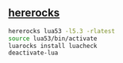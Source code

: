 ## [hererocks](https://github.com/mpeterv/hererocks)

```sh
hererocks lua53 -l5.3 -rlatest
source lua53/bin/activate
luarocks install luacheck
deactivate-lua
```